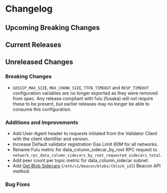 # Changelog

## Upcoming Breaking Changes
 
## Current Releases

## Unreleased Changes

### Breaking Changes
- `GOSSIP_MAX_SIZE`, `MAX_CHUNK_SIZE`, `TTFB_TIMEOUT` and `RESP_TIMEOUT` configuration variables are no longer exported as they were removed from spec. 
  Any release compliant with fulu (fusaka) will not require these to be present, but earlier releases may no longer be able to consume this configuration.

### Additions and Improvements

- Add User-Agent header to requests initiated from the Validator Client with the client identifier and version.
- Increase Default validator registration Gas Limit 60M for all networks.
- Rename Fulu metric for data_column_sidecar_by_root RPC request to `network_rpc_data_column_sidecars_by_root_requested_sidecars_total`.
- Add peer count per topic metric for data_column_sidecar subnet.
- Add [Get Blob Sidecars](https://ethereum.github.io/beacon-APIs/#/Beacon/getBlobs) (`/eth/v1/beacon/blobs/{block_id}`) Beacon API method.

### Bug Fixes
